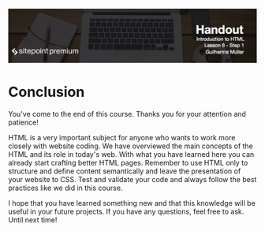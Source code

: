 ![](Introduction_to_HTML_handouts/headers/head6.1.jpg)
# Conclusion

You've come to the end of this course. Thanks you for your attention and patience!

HTML is a very important subject for anyone who wants to work more closely with website coding. We have overviewed the main concepts of the HTML and its role in today's web. With what you have learned here you can already start crafting better HTML pages. Remember to use HTML only to structure and define content semantically and leave the presentation of your website to CSS. Test and validate your code and always follow the best practices like we did in this course.

I hope that you have learned something new and that this knowledge will be useful in your future projects. If you have any questions, feel free to ask. Until next time!